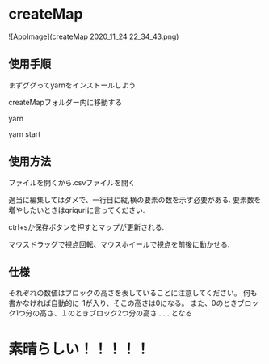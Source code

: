 # createMap
![AppImage](createMap 2020_11_24 22_34_43.png)

## 使用手順
まずググってyarnをインストールしよう

createMapフォルダー内に移動する

yarn

yarn start

## 使用方法
ファイルを開くから.csvファイルを開く

適当に編集してはダメで、一行目に縦,横の要素の数を示す必要がある.
要素数を増やしたいときはqriquriに言ってください.

ctrl+sか保存ボタンを押すとマップが更新される.

マウスドラッグで視点回転、マウスホイールで視点を前後に動かせる.

## 仕様
それぞれの数値はブロックの高さを表していることに注意してください。
何も書かなければ自動的に-1が入り、そこの高さは0になる。
また、0のときブロック1つ分の高さ、１のときブロック2つ分の高さ......
となる

# 素晴らしい！！！！！
